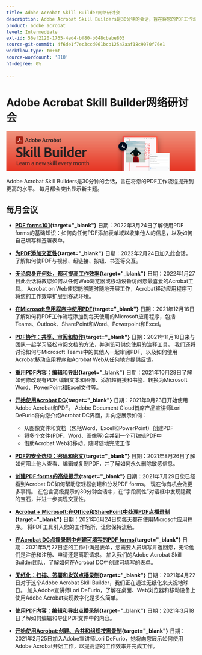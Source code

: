 ```yaml
---
title: Adobe Acrobat Skill Builder网络研讨会
description: Adobe Acrobat Skill Builders是30分钟的会话，旨在将您的PDF工作流程提升到更高的级别
product: adobe acrobat
level: Intermediate
exl-id: 56ef2120-1765-4ed4-bf80-b048cbabe805
source-git-commit: 4f6de1f7ec3ccd061bcb125a2aaf18c9070f76e1
workflow-type: tm+mt
source-wordcount: '810'
ht-degree: 0%

---
```


# Adobe Acrobat Skill Builder网络研讨会

![Acrobat Skill Builder图像](../assets/sbacrobatwebinars.png)

Adobe Acrobat Skill Builders是30分钟的会话，旨在将您的PDF工作流程提升到更高的水平。 每月都会突出显示新主题。

## 每月会议

* **[PDF forms101](https://adobe-acrobat-skill-builder.joinus.adobeevents.com/){target=&quot;_blank&quot;}**
日期：2022年3月24日了解使用PDF forms的基础知识：如何向任何PDF添加表单域以收集他人的信息，以及如何自己填写和签署表单。

* **[为PDF添加交互性](https://adobe-acrobat-skill-builder.joinus.adobeevents.com/){target=&quot;_blank&quot;}**
日期：2022年2月24日加入此会话，了解如何使PDF与视频、超链接、按钮、书签等交互。

* **[无论您身在何处，都可提高工作效率](https://adobe-acrobat-skill-builder.joinus.adobeevents.com/){target=&quot;_blank&quot;}**
日期：2022年1月27日此会话将教您如何从任何Web浏览器或移动设备访问您最喜爱的Acrobat工具。 Acrobat on Web使您能够随时随地开展工作，Acrobat移动应用程序可将您的工作效率扩展到移动环境。

* **[在Microsoft应用程序中使用PDF](https://adobe-acrobat-skill-builder.joinus.adobeevents.com/){target=&quot;_blank&quot;}**
日期：2021年12月16日了解如何将PDF工作流程添加到每天使用的Microsoft应用程序，包括Teams、Outlook、SharePoint和Word、Powerpoint和Excel。

* **[PDF协作：共享、审阅和协作](https://adobe-acrobat-skill-builder.joinus.adobeevents.com/){target=&quot;_blank&quot;}**
日期：2021年11月18日来与团队一起学习轻松审阅文档的方法，并浏览可供您使用的注释工具。 我们还将讨论如何与Microsoft Teams中的其他人一起审阅PDF，以及如何使用Acrobat移动应用程序和Acrobat Web从任何地方提供反馈。

* **[重用PDF内容：编辑和导出](https://primetime.bluejeans.com/a2m/events/playback/9eb8dbdb-c6b1-40c9-b826-70a255a59139){target=&quot;_blank&quot;}**
日期：2021年10月28日了解如何修改现有PDF:编辑文本和图像、添加超链接和书签、转换为Microsoft Word、PowerPoint和Excel文件等。

* **[开始使用Acrobat DC](https://primetime.bluejeans.com/a2m/events/playback/98e95413-4743-4377-8649-baf8c10628d4){target=&quot;_blank&quot;}**
日期：2021年9月23日开始使用Adobe Acrobat和PDF。 Adobe Document Cloud首席产品宣讲师Lori DeFurio将向您介绍Acrobat DC界面，并向您展示如何：
   * 从图像文件和文档（包括Word、Excel和PowerPoint）创建PDF
   * 将多个文件(PDF、Word、图像等)合并到一个可编辑PDF中
   * 借助Acrobat Web和移动，随时随地完成工作

* **[PDF的安全选项：密码和密文](https://acrobat-skill-builder-pdf-security.joinus.adobeevents.com?utm_source=exl&amp;utm_campaign=exl){target=&quot;_blank&quot;}**
日期：2021年8月26日了解如何阻止他人查看、编辑或复制PDF，并了解如何永久删除敏感信息。

* **[创建PDF forms的高级提示](https://acrobat-skill-builder-advanced-forms.joinus.adobeevents.com/register/registration/form){target=&quot;_blank&quot;}**
日期：2021年7月29日您已经看到Acrobat DC如何帮助您轻松创建和分发PDF forms。 现在你有机会做更多事情。 在包含高级提示的30分钟会话中，在“字段属性”对话框中发现隐藏的宝石，并进一步实现交互性。

* **[Acrobat + Microsoft:在Office和SharePoint中处理PDF点播录制](https://event.on24.com/wcc/r/3196868/BE965B6CCBF4D3F8CAA0BD9A9BE27D95){target=&quot;_blank&quot;}**
日期：2021年6月24日您每天都在使用Microsoft应用程序。 将PDF工具引入您的工作场所，让您保持流畅。

* **[在Acrobat DC点播录制中创建可填写的PDF forms](https://event.on24.com/eventRegistration/EventLobbyServlet?target=reg20.jsp&amp;referrer=&amp;eventid=3121725&amp;sessionid=1&amp;key=25B5B53B5D1C0C28817D573D38715E98&amp;regTag=&amp;V2=false&amp;sourcepage=register){target=&quot;_blank&quot;}**
日期：2021年5月27日您的工作中满是表单，您需要人员填写并返回您，无论他们是注册和注册、申请还是离职请求。 加入我们的Adobe Acrobat Skill Builder团队，了解如何在Acrobat DC中创建可填写的表单。

* **[无纸化：扫描、签署和发送点播录制](https://event.on24.com/wcc/r/3032072/58D1594AD332B56C87C6791CACC48EEC){target=&quot;_blank&quot;}**
日期：2021年4月22日对于这个Adobe Acrobat Skill Builder，我们正在通过无纸化来庆祝地球日。 加入Adobe宣讲师Lori DeFurio，了解在桌面、Web浏览器和移动设备上使用Adobe Acrobat实现数字化是多么简单。

* **[使用PDF内容：编辑和导出点播录制](https://event.on24.com/wcc/r/3032046/B8E6566A2137FD0647CA1ECB7F9C0C7D){target=&quot;_blank&quot;}**
日期：2021年3月18日了解如何编辑和导出PDF文件中的内容。

* **[开始使用Acrobat:创建、合并和组织按需录制](https://event.on24.com/wcc/r/2989840/9372A25C3E59A72DB07F7A42161BC26B){target=&quot;_blank&quot;}**
日期：2021年2月25日加入Adobe宣讲师Lori DeFurio，她将向您展示如何使用Adobe Acrobat开始工作，以提高您的工作效率并完成工作。
